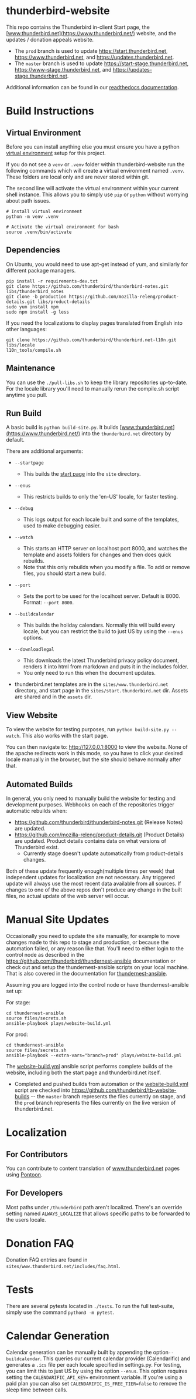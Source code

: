 # thunderbird-website

This repo contains the Thunderbird in-client Start page, the [www.thunderbird.net](https://www.thunderbird.net/) website, and the updates / donation appeals website.
* The `prod` branch is used to update https://start.thunderbird.net, https://www.thunderbird.net, and https://updates.thunderbird.net.
* The `master` branch is used to update https://start-stage.thunderbird.net, https://www-stage.thunderbird.net, and https://updates-stage.thunderbird.net.

Additional information can be found in our [readthedocs documentation](https://docs.thunderbird.net/en/latest/).

# Build Instructions

## Virtual Environment

Before you can install anything else you must ensure you have a python [virtual environment](https://docs.python.org/3/library/venv.html) setup for this project.

If you do not see a `venv` or `.venv` folder within thunderbird-website run the following commands which will create a 
virtual environment named `.venv`. These folders are local only and are never stored within git. 

The second line will activate the virtual environment within your current shell instance. This allows you to simply 
use `pip` or `python` without worrying about path issues.

```shell
# Install virtual environment
python -m venv .venv

# Activate the virtual environment for bash
source .venv/bin/activate
```

## Dependencies
On Ubuntu, you would need to use apt-get instead of yum, and similarly for different package managers.

```
pip install -r requirements-dev.txt
git clone https://github.com/thunderbird/thunderbird-notes.git libs/thunderbird_notes
git clone -b production https://github.com/mozilla-releng/product-details.git libs/product-details
sudo yum install npm
sudo npm install -g less
```

If you need the localizations to display pages translated from English into other languages:

```
git clone https://github.com/thunderbird/thunderbird.net-l10n.git libs/locale
l10n_tools/compile.sh
```

## Maintenance

You can use the `./pull-libs.sh` to keep the library repositories up-to-date. For the locale library you'll need to 
manually rerun the compile.sh script anytime you pull.

## Run Build

A basic build is `python build-site.py`.
It builds [www.thunderbird.net](https://www.thunderbird.net/) into the `thunderbird.net` directory by default.

There are additional arguments:

* `--startpage`
    * This builds the [start page](https://start.thunderbird.net/) into the `site` directory.
* `--enus`
    * This restricts builds to only the 'en-US' locale, for faster testing.
* `--debug`
    * This logs output for each locale built and some of the templates, used to make debugging easier.
* `--watch`
    * This starts an HTTP server on localhost port 8000, and watches the template and assets folders for changes and then does quick rebuilds.
    * Note that this only rebuilds when you modify a file. To add or remove files, you should start a new build.
* `--port`
    * Sets the port to be used for the localhost server. Default is 8000. Format: `--port 8000`.
* `--buildcalendar`
    * This builds the holiday calendars. Normally this will build every locale, but you can restrict the build to just US by using the `--enus` options.
* `--downloadlegal`
    * This downloads the latest Thunderbird privacy policy document, renders it into html from markdown and puts it in the includes folder. 
    * You only need to run this when the document updates.

* thunderbird.net templates are in the `sites/www.thunderbird.net` directory, and start page in the `sites/start.thunderbird.net` dir. Assets are shared and in the `assets` dir.

## View Website
To view the website for testing purposes, run `python build-site.py --watch`. This also works with the start page.

You can then navigate to: http://127.0.0.1:8000 to view the website. None of the apache redirects work in this mode, so you have to click your
desired locale manually in the browser, but the site should behave normally after that.

## Automated Builds
In general, you only need to manually build the website for testing and development purposes. Webhooks on each of the repositories trigger
automatic rebuilds when:

* https://github.com/thunderbird/thunderbird-notes.git (Release Notes) are updated.
* https://github.com/mozilla-releng/product-details.git (Product Details) are updated. Product details contains data on what versions of Thunderbird exist.
    * Currently stage doesn't update automatically from product-details changes.

Both of these update frequently enough(multiple times per week) that independent updates for localization are not necessary. Any triggered
update will always use the most recent data available from all sources. If changes to one of the above repos don't produce any change in the built files, no actual
update of the web server will occur.

# Manual Site Updates

Occasionally you need to update the site manually, for example to move changes made to this repo to stage and production, or because the automation
failed, or any reason like that. You'll need to either login to the control node as described in the https://github.com/thunderbird/thundernest-ansible documentation
or check out and setup the thundernest-ansible scripts on your local machine. That is also covered in the documentation for [thundernest-ansible](https://github.com/thunderbird/thundernest-ansible).

Assuming you are logged into the control node or have thundernest-ansible set up:

For stage:
```
cd thundernest-ansible
source files/secrets.sh
ansible-playbook plays/website-build.yml
```

For prod:
```
cd thundernest-ansible
source files/secrets.sh
ansible-playbook --extra-vars="branch=prod" plays/website-build.yml
```

The [website-build.yml](https://github.com/thunderbird/thundernest-ansible/blob/master/plays/website-build.yml) ansible script performs complete builds of the website, including both the start
page and thunderbird.net itself.

* Completed and pushed builds from automation or the [website-build.yml](https://github.com/thunderbird/thundernest-ansible/blob/master/plays/website-build.yml) script are checked into https://github.com/thunderbird/tb-website-builds -- the `master` branch represents the files currently on stage, and the `prod` branch represents the files currently on the live version of thunderbird.net.

# Localization

## For Contributors

You can contribute to content translation of www.thunderbird.net pages using [Pontoon](https://pontoon.mozilla.org/projects/thunderbirdnet/).

## For Developers

Most paths under `/thunderbird` path aren't localized. There's an override setting named `ALWAYS_LOCALIZE` that allows specific paths to be forwarded to the users locale.

# Donation FAQ

Donation FAQ entries are found in `sites/www.thunderbird.net/includes/faq.html`.

# Tests

There are several pytests located in `./tests`. To run the full test-suite, simply use the command `python3 -m pytest`.

# Calendar Generation

Calendar generation can be manually built by appending the option`--buildcalendar`. This queries our current calendar provider (Calendarific) and generates a `.ics` file per each locale specified in settings.py. For testing, you can limit this to just US by using the option `--enus`. 
This option requires setting the `CALENDARIFIC_API_KEY=` environment variable. If you're using a paid plan you can also set `CALENDARIFIC_IS_FREE_TIER=false` to remove the sleep time between calls.
